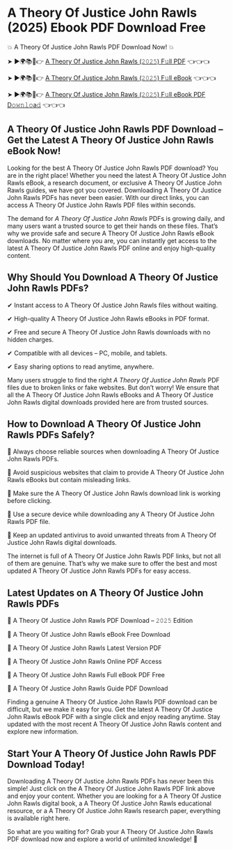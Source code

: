 # A Theory Of Justice John Rawls (2025) Ebook PDF Download Free

💥 A Theory Of Justice John Rawls PDF Download Now! 💥

➤ ►🌍📚📱👉 [A Theory Of Justice John Rawls (𝟸𝟶𝟸𝟻) F𝚞ll PDF](https://getpdf.xyz/a-theory-of-justice-john-rawls) 👈👈👈


➤ ►🌍📚📱👉 [A Theory Of Justice John Rawls (𝟸𝟶𝟸𝟻) F𝚞ll eBook](https://getpdf.xyz/a-theory-of-justice-john-rawls) 👈👈👈


➤ ►🌍📚📱👉 [A Theory Of Justice John Rawls (𝟸𝟶𝟸𝟻) F𝚞ll eBook PDF D𝚘𝚠𝚗𝚕𝚘a𝚍](https://getpdf.xyz/a-theory-of-justice-john-rawls) 👈👈👈


## A Theory Of Justice John Rawls PDF Download – Get the Latest A Theory Of Justice John Rawls eBook Now!

Looking for the best A Theory Of Justice John Rawls PDF download? You are in the right place! Whether you need the latest A Theory Of Justice John Rawls eBook, a research document, or exclusive A Theory Of Justice John Rawls guides, we have got you covered. Downloading A Theory Of Justice John Rawls PDFs has never been easier. With our direct links, you can access A Theory Of Justice John Rawls PDF files within seconds.

The demand for *A Theory Of Justice John Rawls* PDFs is growing daily, and many users want a trusted source to get their hands on these files. That’s why we provide safe and secure A Theory Of Justice John Rawls eBook downloads. No matter where you are, you can instantly get access to the latest A Theory Of Justice John Rawls PDF online and enjoy high-quality content.

## Why Should You Download A Theory Of Justice John Rawls PDFs?

✔ Instant access to A Theory Of Justice John Rawls files without waiting.

✔ High-quality A Theory Of Justice John Rawls eBooks in PDF format.

✔ Free and secure A Theory Of Justice John Rawls downloads with no hidden charges.

✔ Compatible with all devices – PC, mobile, and tablets.

✔ Easy sharing options to read anytime, anywhere.

Many users struggle to find the right *A Theory Of Justice John Rawls* PDF files due to broken links or fake websites. But don’t worry! We ensure that all the A Theory Of Justice John Rawls eBooks and A Theory Of Justice John Rawls digital downloads provided here are from trusted sources.

## How to Download A Theory Of Justice John Rawls PDFs Safely?

📌 Always choose reliable sources when downloading A Theory Of Justice John Rawls PDFs.

📌 Avoid suspicious websites that claim to provide A Theory Of Justice John Rawls eBooks but contain misleading links.

📌 Make sure the A Theory Of Justice John Rawls download link is working before clicking.

📌 Use a secure device while downloading any A Theory Of Justice John Rawls PDF file.

📌 Keep an updated antivirus to avoid unwanted threats from A Theory Of Justice John Rawls digital downloads.

The internet is full of A Theory Of Justice John Rawls PDF links, but not all of them are genuine. That’s why we make sure to offer the best and most updated A Theory Of Justice John Rawls PDFs for easy access.

## Latest Updates on A Theory Of Justice John Rawls PDFs

🔹 A Theory Of Justice John Rawls PDF Download – 𝟸𝟶𝟸𝟻 Edition

🔹 A Theory Of Justice John Rawls eBook Free Download

🔹 A Theory Of Justice John Rawls Latest Version PDF

🔹 A Theory Of Justice John Rawls Online PDF Access

🔹 A Theory Of Justice John Rawls Full eBook PDF Free

🔹 A Theory Of Justice John Rawls Guide PDF Download

Finding a genuine A Theory Of Justice John Rawls PDF download can be difficult, but we make it easy for you. Get the latest A Theory Of Justice John Rawls eBook PDF with a single click and enjoy reading anytime. Stay updated with the most recent A Theory Of Justice John Rawls content and explore new information.

## Start Your A Theory Of Justice John Rawls PDF Download Today!

Downloading A Theory Of Justice John Rawls PDFs has never been this simple! Just click on the A Theory Of Justice John Rawls PDF link above and enjoy your content. Whether you are looking for a A Theory Of Justice John Rawls digital book, a A Theory Of Justice John Rawls educational resource, or a A Theory Of Justice John Rawls research paper, everything is available right here.

So what are you waiting for? Grab your A Theory Of Justice John Rawls PDF download now and explore a world of unlimited knowledge! 🚀